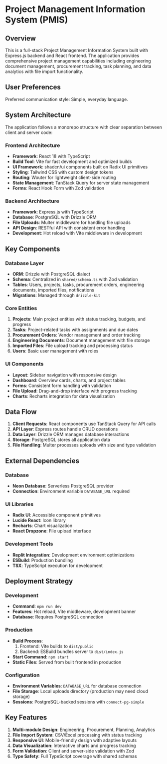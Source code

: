 # Project Management Information System (PMIS)

## Overview

This is a full-stack Project Management Information System built with Express.js backend and React frontend. The application provides comprehensive project management capabilities including engineering document management, procurement tracking, task planning, and data analytics with file import functionality.

## User Preferences

Preferred communication style: Simple, everyday language.

## System Architecture

The application follows a monorepo structure with clear separation between client and server code:

### Frontend Architecture
- **Framework**: React 18 with TypeScript
- **Build Tool**: Vite for fast development and optimized builds
- **UI Framework**: shadcn/ui components built on Radix UI primitives
- **Styling**: Tailwind CSS with custom design tokens
- **Routing**: Wouter for lightweight client-side routing
- **State Management**: TanStack Query for server state management
- **Forms**: React Hook Form with Zod validation

### Backend Architecture
- **Framework**: Express.js with TypeScript
- **Database**: PostgreSQL with Drizzle ORM
- **File Uploads**: Multer middleware for handling file uploads
- **API Design**: RESTful API with consistent error handling
- **Development**: Hot reload with Vite middleware in development

## Key Components

### Database Layer
- **ORM**: Drizzle with PostgreSQL dialect
- **Schema**: Centralized in `shared/schema.ts` with Zod validation
- **Tables**: Users, projects, tasks, procurement orders, engineering documents, imported files, notifications
- **Migrations**: Managed through `drizzle-kit`

### Core Entities
1. **Projects**: Main project entities with status tracking, budgets, and progress
2. **Tasks**: Project-related tasks with assignments and due dates
3. **Procurement Orders**: Vendor management and order tracking
4. **Engineering Documents**: Document management with file storage
5. **Imported Files**: File upload tracking and processing status
6. **Users**: Basic user management with roles

### UI Components
- **Layout**: Sidebar navigation with responsive design
- **Dashboard**: Overview cards, charts, and project tables
- **Forms**: Consistent form handling with validation
- **File Upload**: Drag-and-drop interface with progress tracking
- **Charts**: Recharts integration for data visualization

## Data Flow

1. **Client Requests**: React components use TanStack Query for API calls
2. **API Layer**: Express routes handle CRUD operations
3. **Data Layer**: Drizzle ORM manages database interactions
4. **Storage**: PostgreSQL stores all application data
5. **File Handling**: Multer processes uploads with size and type validation

## External Dependencies

### Database
- **Neon Database**: Serverless PostgreSQL provider
- **Connection**: Environment variable `DATABASE_URL` required

### UI Libraries
- **Radix UI**: Accessible component primitives
- **Lucide React**: Icon library
- **Recharts**: Chart visualization
- **React Dropzone**: File upload interface

### Development Tools
- **Replit Integration**: Development environment optimizations
- **ESBuild**: Production bundling
- **TSX**: TypeScript execution for development

## Deployment Strategy

### Development
- **Command**: `npm run dev`
- **Features**: Hot reload, Vite middleware, development banner
- **Database**: Requires PostgreSQL connection

### Production
- **Build Process**: 
  1. Frontend: Vite builds to `dist/public`
  2. Backend: ESBuild bundles server to `dist/index.js`
- **Start Command**: `npm start`
- **Static Files**: Served from built frontend in production

### Configuration
- **Environment Variables**: `DATABASE_URL` for database connection
- **File Storage**: Local uploads directory (production may need cloud storage)
- **Sessions**: PostgreSQL-backed sessions with `connect-pg-simple`

## Key Features

1. **Multi-module Design**: Engineering, Procurement, Planning, Analytics
2. **File Import System**: CSV/Excel processing with status tracking
3. **Responsive UI**: Mobile-friendly design with adaptive layouts
4. **Data Visualization**: Interactive charts and progress tracking
5. **Form Validation**: Client and server-side validation with Zod
6. **Type Safety**: Full TypeScript coverage with shared schemas